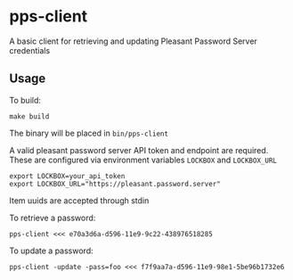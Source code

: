 # pps-client

A basic client for retrieving and updating Pleasant Password Server credentials

## Usage

To build:

```
make build
```

The binary will be placed in `bin/pps-client`

A valid pleasant password server API token and endpoint are required.  These are configured via environment variables `LOCKBOX` and `LOCKBOX_URL`

```
export LOCKBOX=your_api_token
export LOCKBOX_URL="https://pleasant.password.server"
```

Item uuids are accepted through stdin

To retrieve a password:

```
pps-client <<< e70a3d6a-d596-11e9-9c22-438976518285
```

To update a password:

```
pps-client -update -pass=foo <<< f7f9aa7a-d596-11e9-98e1-5be96b1732e6
```

